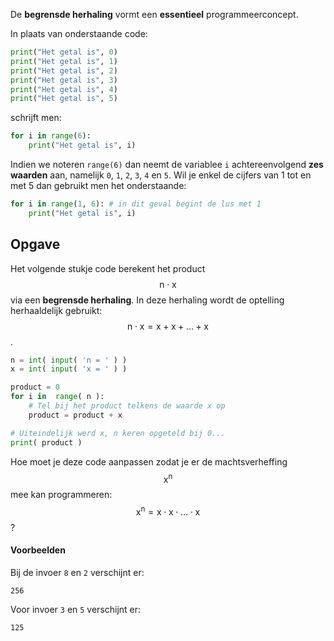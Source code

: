 De **begrensde herhaling** vormt een **essentieel** programmeerconcept.

In plaats van onderstaande code:

```python
print("Het getal is", 0)
print("Het getal is", 1)
print("Het getal is", 2)
print("Het getal is", 3)
print("Het getal is", 4)
print("Het getal is", 5)
```

schrijft men:
```python
for i in range(6):
    print("Het getal is", i)
```

Indien we noteren `range(6)` dan neemt de variablee `i` achtereenvolgend **zes waarden** aan, namelijk `0`, `1`, `2`, `3`, `4` en `5`. Wil je enkel de cijfers van 1 tot en met 5 dan gebruikt men het onderstaande:

```python
for i in range(1, 6): # in dit geval begint de lus met 1
    print("Het getal is", i)
```


## Opgave
Het volgende stukje code berekent het product $$\mathsf{n \cdot x}$$ via een **begrensde herhaling**. In deze herhaling wordt de optelling herhaaldelijk gebruikt: $$\mathsf{n\cdot x = x + x + \ldots + x}$$.

```python
n = int( input( 'n = ' ) )
x = int( input( 'x = ' ) )

product = 0
for i in  range( n ):
    # Tel bij het product telkens de waarde x op
    product = product + x

# Uiteindelijk werd x, n keren opgeteld bij 0...
print( product ) 
```

Hoe moet je deze code aanpassen zodat je er de machtsverheffing $$\mathsf{x^n}$$ mee kan programmeren: $$\mathsf{x^n = x\cdot x \cdot \ldots \cdot x}$$?


#### Voorbeelden
Bij de invoer `8` en `2` verschijnt er:
```
256
```

Voor invoer `3` en `5` verschijnt er:
```
125
```